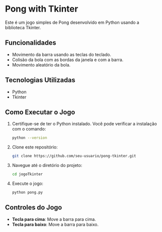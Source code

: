 # Pong with Tkinter

Este é um jogo simples de Pong desenvolvido em Python usando a biblioteca Tkinter.

## Funcionalidades

- Movimento da barra usando as teclas do teclado.
- Colisão da bola com as bordas da janela e com a barra.
- Movimento aleatório da bola.

## Tecnologias Utilizadas

- Python
- Tkinter

## Como Executar o Jogo

1. Certifique-se de ter o Python instalado. Você pode verificar a instalação com o comando:

    ```bash
    python --version
    ```

2. Clone este repositório:

    ```bash
    git clone https://github.com/seu-usuario/pong-tkinter.git
    ```

3. Navegue até o diretório do projeto:

    ```bash
    cd jogoTkinter
    ```

4. Execute o jogo:

    ```bash
    python pong.py
    ```

## Controles do Jogo

- **Tecla para cima**: Move a barra para cima.
- **Tecla para baixo**: Move a barra para baixo.
